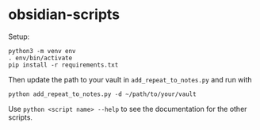 # obsidian-scripts

Setup:

```
python3 -m venv env
. env/bin/activate
pip install -r requirements.txt
```

Then update the path to your vault in `add_repeat_to_notes.py` and run with

```
python add_repeat_to_notes.py -d ~/path/to/your/vault
```

Use `python <script name> --help` to see the documentation for the other scripts.
